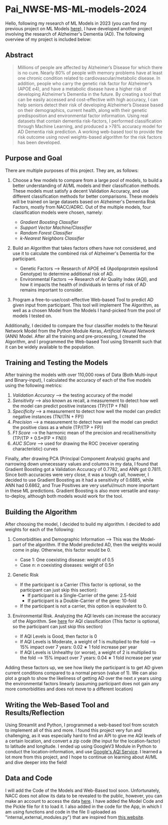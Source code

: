 # Pai_NWSE-MS-ML-models-2024
Hello, following my research of ML Models in 2023 (you can find my previous project on ML Models [here](https://github.com/SharanPai93/Pai_NWSE-MS-ML-models-2023)), I have developed another project involving the research of Alzheimer's Dementia (AD).
The following overview of my project is included below:

## Abstract
> Millions of people are affected by Alzheimer’s Disease for which there is no cure. Nearly 80% of people with memory problems have at least one chronic condition
related to cardiovascular/metabolic disease. In addition, people who carry the genetic risk factor for Alzheimer’s (APOE e4), and have a metabolic disease have a higher
risk of developing Alzheimer’s Dementia in the future. By creating a tool that can be easily accessed and cost-effective with high accuracy, I can help seniors detect their
risk of developing Alzheimer’s Disease based on their demographics, current health, along with their genetic predisposition and environmental factor information. Using
real datasets that contain dementia risk-factors, I performed classification through Machine Learning, and produced a >78% accuracy model for AD Dementia risk
prediction. A working web-based tool to provide the risk outcome using novel weights-based algorithm for the risk factors has been developed.

## Purpose and Goal
There are multiple purposes of this project. They are, as follows:
1. Choose a few models to compare from a large pool of models, to build a better understanding of AI/ML models and their classification methods. These models must satisfy a decent Validation Accuracy, and use different classification methods for better comparisons. These models will be trained on large datasets based on Alzheimer's Dementia Risk Factors, mostly from NACC/ADRC. Out of the multiple models, four classification models were chosen, namely:
    - *Gradient Boosting Classifier*
    - *Support Vector Machine/Classifier*
    - *Random Forest Classifier*
    - *k-Nearest Neighbors Classifier*

2. Build an Algorithm that takes factors others have not considered, and use it to calculate the combined risk of Alzheimer's Dementia for the participant.  
    - Genetic Factors --> Research of APOE e4 (Apolipoprotein epsilon4 Genotype) to determine additional risk of AD.
    - Environmental Factors --> Research of Air Quality Index (AQI), and how it impacts the health of individuals in terms of risk of AD remains important to consider.  

3. Program a free-to-use/cost-effective Web-based Tool to predict AD given input from participant. This tool will implement The Algorithm, as well as a chosen Model from the Models I hand-picked from the pool of models I tested on.

Additionally, I decided to compare the four classifier models to the Neural Network Model from the Python Module Keras, *Artificial Neural Network* (ANN) Model. After all the training and pre-processing, I created the Algorithm, and I programmed the Web-based Tool using Streamlit such that it can be widely available to the population.

## Training and Testing the Models
After training the models with over 110,000 rows of Data (Both Multi-input and Binary-input), I calculated the accuracy of each of the five models using the following metrics:
1. *Validation Accuracy* --> the testing accuracy of the model
2. *Sensitivity* --> also known as recall, a measurement to detect how well the model can predict positive instances (TP/(TP + FN))
3. *Specificity* --> a measurement to detect how well the model can predict negative instances (TN/(TN + FP))
4. *Precision* --> a measurement to detect how well the model can predict the positive class as a whole (TP/(TP + FP))
5. *F1 Score* --> the harmonic mean of the precision and recall/sensitivity (TP/(TP + 0.5*(FP + FN)))
6. *AUC SCore* --> used for drawing the ROC (receiver operating characteristic) curves

Finally, after drawing PCA (Principal Component Analysis) graphs and narrowing down unnecessary values and columns in my data, I found that Gradient Boosting got a Validation Accuracy of 0.7782, and ANN got 0.7811. Since both accuracies were very close, it was a tough call, however, I decided to use Gradient Boosting as it had a sensitivity of 0.6885, while ANN had 0.6862, and True Positives are very useful/much more important in these ML predictions. Gradient Boosting is also more versatile and easy-to-deploy, although both models would work for the tool.


## Building the Algorithm
After choosing the model, I decided to build my algorithm. I decided to add weights for each of the following:
1. Comorbidities and Demographic Information --> This was the Model-part of the algorithm. If the Model predicted AD, then the weights would come in play. Otherwise, this factor would be 0.
    - Case 1: One coexisting disease: weight of 0.5
    - Case *n*: *n* coexisting diseases: weight of 0.5*n*

2. Genetic Risk  
    - If the participant is a Carrier (This factor is optional, so the participant can just skip this section):
        - If participant is a Single-Carrier of the gene: 2.5-fold
        - If participant is a Double-Carrier of the gene: 10-fold
    - If the participant is not a carrier, this option is equivalent to 0.  

3. Environmental Risk. Analyzing the AQI levels can increase the accuracy of the Algorithm. See [here](https://www.airnow.gov/aqi/aqi-basics/) for AQI classification (This factor is optional, so the participant can just skip this section)
    - If AQI Levels is Good, then factor is 0  
    - If AQI Levels is Moderate, a weight of 1 is multiplied to the fold --> 15% impact over 7 years: 0.02 ∗ 1 fold increase per year
    - If AQI Levels is Unhealthy (or worse), a weight of 2 is multiplied to the fold --> 15% impact over 7 years: 0.04 ∗ 1 fold increase per year  

Adding these factors up, we see how likely the participant is to get AD given current conditions compared to a normal person (value of 1). We can also plot a graph to show the likeliness of getting AD over the next *x* years using the environmental factors linearly (assuming participant does not gain any more comorbidities and does not move to a different location)  

## Writing the Web-Based Tool and Results/Reflection
Using Streamlit and Python, I programmed a web-based tool from scratch to implement all of this and more. I found this project very fun and challenging, as it was especially hard to find an API to give me AQI levels of a certain location, and convert a zip code (the input for the location-factor) to latitude and longitude. I ended up using GoogleV3 Module in Python to conduct the location-information, and use [Google's AQI Service](https://developers.google.com/maps/documentation/air-quality). I learned a lot more from this project, and I hope to continue on learning about AI/ML and dive deeper into the field!


## Data and Code
I will add the Code of the Models and Web-Based tool soon. Unfortunately, NACC does not allow its data to be revealed to the public, however, you can make an account to access the data [here](https://naccdata.org/). I have added the Model Code and the Pickle file for it to load it. I also added in the code for the App, in which I am using functions and code in the file (I uploaded as "internal_external_modules.py") that are inspired from [this website](https://towardsdatascience.com/a-python-tool-for-fetching-air-pollution-data-from-google-maps-air-quality-apis-7cf58a7c63cb).

